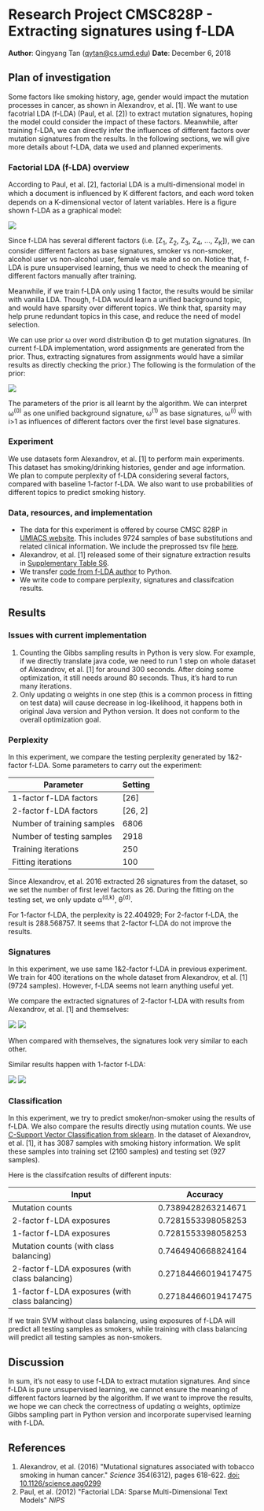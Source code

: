 # Research Project CMSC828P - Extracting signatures using f-LDA

**Author**: Qingyang Tan ([qytan@cs.umd.edu](mailto:qytan@cs.umd.edu))
**Date**: December 6, 2018

## Plan of investigation

Some factors like smoking history, age, gender would impact the mutation processes in cancer, as shown in Alexandrov, et al. [1]. We want to use facotrial LDA (f-LDA) (Paul, et al. [2]) to extract mutation signatures, hoping the model could consider the impact of these factors. Meanwhile, after training f-LDA, we can directly infer the influences of different factors over mutation signatures from the results. In the following sections, we will give more details about f-LDA, data we used and planned experiments.

### Factorial LDA (f-LDA) overview

According to Paul, et al. [2], factorial LDA is a multi-dimensional model in which a document is inﬂuenced by K different factors, and each word token depends on a K-dimensional vector of latent variables. Here is a figure shown f-LDA as a graphical model:

![](figs/f-LDA.png)

Since f-LDA has several different factors (i.e. [Z<sub>1</sub>, Z<sub>2</sub>, Z<sub>3</sub>, Z<sub>4</sub>, ..., Z<sub>K</sub>]), we can consider different factors as base signatures, smoker vs non-smoker, alcohol user vs non-alcohol user, female vs male and so on. Notice that, f-LDA is pure unsupervised learning, thus we need to check the meaning of different factors manually after training. 

Meanwhile, if we train f-LDA only using 1 factor, the results would be similar with vanilla LDA. Though, f-LDA would learn a unified background topic, and would have sparsity over different topics. We think that, sparsity may help prune redundant topics in this case, and reduce the need of model selection.

We can use prior ω over word distribution Φ to get mutation signatures. (In current f-LDA implementation, word assignments are generated from the prior. Thus, extracting signatures from assignments would have a similar results as directly checking the prior.) The following is the formulation of the prior:

![](figs/f-LDA_eq1.png)

The parameters of the prior is all learnt by the algorithm. We can interpret ω<sup>(0)</sup> as one unified background signature, ω<sup>(1)</sup> as base signatures, ω<sup>(i)</sup> with i>1 as influences of different factors over the first level base signatures.

### Experiment

We use datasets form Alexandrov, et al. [1] to perform main experiments. This dataset has smoking/drinking histories, gender and age information. We plan to compute perplexity of f-LDA considering several factors, compared with baseline 1-factor f-LDA. We also want to use probabilities of different topics to predict smoking history.

### Data, resources, and implementation

* The data for this experiment is offered by course CMSC 828P in [UMIACS website](https://obj.umiacs.umd.edu/mutation-signature-explorer/index.html). This includes 9724 samples of base substitutions and related clinical information. We include the preprossed tsv file [here](../data/counts.Alexandrov2016.SBS-96.tsv).
* Alexandrov, et al. [1] released some of their signature extraction results in [Supplementary Table S6](../data/aag0299_Tables_S1_to_S6.xlsx).
* We transfer [code from f-LDA author](http://cmci.colorado.edu/~mpaul/downloads/flda.php) to Python.
* We write code to compare perplexity, signatures and classifcation results.

## Results

### Issues with current implementation
1. Counting the Gibbs sampling results in Python is very slow. For example, if we directly translate java code, we need to run 1 step on whole dataset of Alexandrov, et al. [1] for around 300 seconds. After doing some optimization, it still needs around 80 seconds. Thus, it’s hard to run many iterations.
2. Only updating α weights in one step (this is a common process in fitting on test data) will cause decrease in log-likelihood, it happens both in original Java version and Python version. It does not conform to the overall optimization goal. 

### Perplexity

In this experiment, we compare the testing perplexity generated by 1&2-factor f-LDA. Some parameters to carry out the experiment:

| Parameter | Setting |
| --- | --- |
| 1-factor f-LDA factors| [26] |
| 2-factor f-LDA factors| [26, 2] |
| Number of training samples| 6806 |
| Number of testing samples| 2918 |
| Training iterations| 250 |
| Fitting iterations | 100 |

Since Alexandrov, et al. 2016 extracted 26 signatures from the dataset, so we set the number of first level factors as 26. During the fitting on the testing set, we only update α<sup>(d,k)</sup>, θ<sup>(d)</sup>.

For 1-factor f-LDA, the perplexity is 22.404929; For 2-factor f-LDA, the result is 288.568757. It seems that 2-factor f-LDA do not improve the results.

### Signatures

In this experiment, we use same 1&2-factor f-LDA in previous experiment. We train for 400 iterations on the whole dataset from Alexandrov, et al. [1] (9724 samples). However, f-LDA seems not learn anything useful yet.

We compare the extracted signatures of 2-factor f-LDA with results from Alexandrov, et al. [1] and themselves:

![](figs/fLDA_vs_original.png)
![](figs/fLDA_vs_self.png)

When compared with themselves, the signatures look very similar to each other.

Similar results happen with 1-factor f-LDA:

![](figs/fLDA_baseline_vs_original.png)
![](figs/fLDA_baseline_vs_self.png)

### Classification

In this experiment, we try to predict smoker/non-smoker using the results of f-LDA. We also compare the results directly using mutation counts. We use [C-Support Vector Classification from sklearn](https://scikit-learn.org/stable/modules/generated/sklearn.svm.SVC.html#sklearn.svm.SVC). In the dataset of 
Alexandrov, et al. [1], it has 3087 samples with smoking history information. We split these samples into training set (2160 samples) and testing set (927 samples).

Here is the classifcation results of different inputs:

| Input | Accuracy |
| --- | --- |
| Mutation counts | 0.7389428263214671 |
| 2-factor f-LDA exposures | 0.7281553398058253 |
| 1-factor f-LDA exposures | 0.7281553398058253 |
| Mutation counts (with class balancing) | 0.7464940668824164 |
| 2-factor f-LDA exposures (with class balancing) | 0.27184466019417475 |
| 1-factor f-LDA exposures (with class balancing) | 0.27184466019417475 |

If we train SVM without class balancing, using exposures of f-LDA will predict all testing samples as smokers, while training with class balancing will predict all testing samples as non-smokers.

## Discussion
In sum, it’s not easy to use f-LDA to extract mutation signatures. And since f-LDA is pure unsupervised learning, we cannot ensure the meaning of different factors learned by the algorithm. If we want to improve the results, we hope we can check the correctness of updating α weights, optimize Gibbs sampling part in Python version and incorporate supervised learning with f-LDA.



## References
1. Alexandrov, et al. (2016) "Mutational signatures associated with tobacco smoking in human cancer." _Science_ 354(6312), pages 618-622. [doi: 10.1126/science.aag0299](https://doi.org/10.1126/science.aag0299)
2. Paul, et al. (2012) "Factorial LDA: Sparse Multi-Dimensional Text Models" _NIPS_
